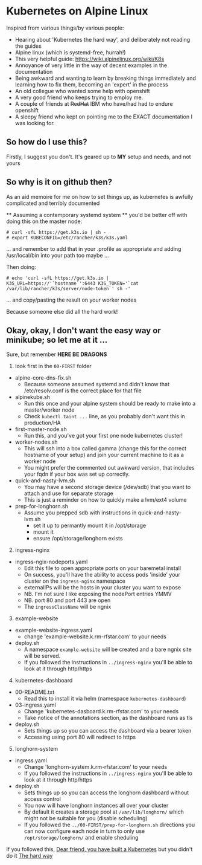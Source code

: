 # Kubernetes on Alpine Linux

Inspired from various things/by various people:
* Hearing about 'Kubernetes the hard way', and deliberately not reading the guides
* Alpine linux (which is systemd-free, hurrah!) 
* This very helpful guide: https://wiki.alpinelinux.org/wiki/K8s
* Annoyance of very little in the way of decent examples in the documentation
* Being awkward and wanting to learn by breaking things immediately and learning how to fix them, becoming an 'expert' in the process
* An old collegue who wanted some help with openshift
* A very good friend who keeps trying to employ me.
* A couple of friends at ~~RedHat~~ IBM who have/had had to endure openshift
* A sleepy friend who kept on pointing me to the EXACT documentation I was looking for.

## So how do I use this?

Firstly, I suggest you don't. It's geared up to **MY** setup and needs, and not yours

## So why is it on github then?

As an aid memoire for me on how to set things up, as kubernetes is awfully complicated and terribly documented

** Assuming a contemporary systemd system ** you'd be better off with doing this on the master node:

```console
# curl -sfL https://get.k3s.io | sh -
# export KUBECONFIG=/etc/rancher/k3s/k3s.yaml
```
... and remember to add that in your .profile as appropriate and adding /usr/local/bin into your path too maybe ...

Then doing:
```console
# echo 'curl -sfL https://get.k3s.io | K3S_URL=https://'`hostname`':6443 K3S_TOKEN='`cat /var/lib/rancher/k3s/server/node-token`' sh -'
```

... and copy/pasting the result on your worker nodes

Because someone else did all the hard work!

## Okay, okay, I don't want the easy way or minikube; so let me at it ...

Sure, but remember **HERE BE DRAGONS**

1. look first in the `00-FIRST` folder
  * alpine-core-dns-fix.sh
    * Because someone assumed systemd and didn't know that /etc/resolv.conf is the correct place for that file
  * alpinekube.sh
    * Run this once and your alpine system should be ready to make into a master/worker node
    * Check `kubectl taint ...` line, as you probably don't want this in production/HA
  * first-master-node.sh
    * Run this, and you've got your first one node kubernetes cluster!
  * worker-nodes.sh
    * This will ssh into a box called gamma (change this for the correct hostname of your setup) and join your current machine to it as a worker node
    * You might prefer the commented out awkward version, that includes your fqdn if your box was set up correctly.
  * quick-and-nasty-lvm.sh
    * You may have a second storage device (/dev/sdb) that you want to attach and use for separate storage
    * This is just a reminder on how to quickly make a lvm/ext4 volume
  * prep-for-longhorn.sh
    * Assume you prepped sdb with instructions in quick-and-nasty-lvm.sh
      * set it up to permantly mount it in /opt/storage
      * mount it
      * ensure /opt/storage/longhorn exists
2. ingress-nginx
  * ingress-ngix-nodeports.yaml
    * Edit this file to open appropriate ports on your baremetal install
    * On success, you'll have the ability to access pods 'inside' your cluster on the `ingress-nginx` namespace
    * externalIPs will be the hosts in your cluster you want to expose
    * NB. I'm not sure I like exposing the nodePort entries YMMV
    * NB. port 80 and port 443 are open
    * The `ingressClassName` will be ngnix
3. example-website
  * example-website-ingress.yaml
    * change 'example-website.k.rm-rfstar.com' to your needs
  * deploy.sh
    * A namespace `example-website` will be created and a bare ngnix site will be served.
    * If you followed the instructions in `../ingress-nginx` you'll be able to look at it through http/https
4. kubernetes-dashboard
  * 00-README.txt
    * Read this to install it via helm (namespace `kubernetes-dashboard`)
  * 03-ingress.yaml
    * Change 'kubernetes-dasboard.k.rm-rfstar.com' to your needs
    * Take notice of the annotations section, as the dashboard runs as tls
  * deploy.sh
    * Sets things up so you can access the dashboard via a bearer token
    * Accessing using port 80 will redirect to https
5. longhorn-system
  * ingress.yaml
    * Change 'longhorn-system.k.rm-rfstar.com' to your needs
    * If you followed the instructions in `../ingress-nginx` you'll be able to look at it through http/https
  * deploy.sh
    * Sets things up so you can access the longhorn dashboard without access control
    * You now will have longhorn instances all over your cluster
    * By default it creates a storage pool at `/var/lib/longhorn/` which might not be suitable for you (disable scheduling)
    * If you followed the `../00-FIRST/prep-for-longhorn.sh` directions you can now configure each node in turn to only use `/opt/storage/longhorn/` and enable sheduling



If you followed this, [Dear friend, you have built a Kubernetes](https://www.macchaffee.com/blog/2024/you-have-built-a-kubernetes/) but you didn't do it [The hard way](https://github.com/kelseyhightower/kubernetes-the-hard-way)


